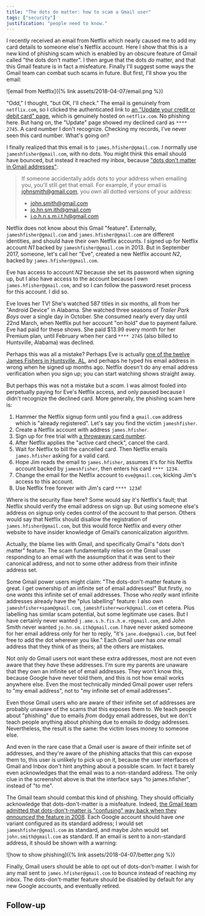 ```yaml
---
title: "The dots do matter: how to scam a Gmail user"
tags: ["security"]
justification: "people need to know."
---
```


I recently received an email from Netflix
which nearly caused me to add my card details to someone else's Netflix account.
Here I show that this is a new kind of phishing scam
which is enabled by an obscure feature of Gmail called "the dots don't matter".
I then argue that the dots _do_ matter,
and that this Gmail feature is in fact a misfeature.
Finally I'll suggest some ways the Gmail team can combat such scams in future.
But first, I'll show you the email:

![email from Netflix]({% link assets/2018-04-07/email.png %})

"Odd," I thought, "but OK, I'll check."
The email is genuinely from `netflix.com`,
so I clicked the authenticated link
to [an "Update your credit or debit card" page](https://www.netflix.com/simplemember/editcredit?locale=en-GB),
which is genuinely hosted on `netflix.com`.
No phishing here.
But hang on, the "Update" page showed my declined card as `**** 2745`.
A card number I don't recognize.
Checking my records, I've never seen this card number.
What's going on?

I finally realized that this email is to `james.hfisher@gmail.com`.
I normally use `jameshfisher@gmail.com`, with no dots.
You might think this email should have bounced,
but instead it reached my inbox,
because ["dots don't matter in Gmail addresses"](https://support.google.com/mail/answer/7436150?hl=en):

> If someone accidentally adds dots to your address when emailing you,
> you'll still get that email.
> For example, if your email is johnsmith@gmail.com,
> you own all dotted versions of your address:
>
> * john.smith@gmail.com
> * jo.hn.sm.ith@gmail.com
> * j.o.h.n.s.m.i.t.h@gmail.com

Netflix does not know about this Gmail "feature".
Externally, `jameshfisher@gmail.com` and `james.hfisher@gmail.com` are different identities,
and should have their own Netflix accounts.
I signed up for Netflix account _N1_ backed by `jameshfisher@gmail.com` in 2013.
But in September 2017, someone, let's call her "Eve",
created a new Netflix account _N2_, backed by `james.hfisher@gmail.com`.

Eve has access to account _N2_ because she set its password when signing up,
but I also have access to the account because I own `james.hfisher@gmail.com`,
and so I can follow the password reset process for this account.
I did so.

Eve loves her TV!
She's watched 587 titles in six months,
all from her "Android Device" in Alabama.
She watched three seasons of _Trailer Park Boys_ over a single day in October.
She consumed nearly every day until 22nd March,
when Netflix put her account "on hold" due to payment failure.
Eve had paid for these shows.
She paid $13.99 every month for her Premium plan,
until February when her card `**** 2745` (also billed to Huntsville, Alabama) was declined.

Perhaps this was all a mistake?
Perhaps Eve is actually [one of the twelve James Fishers in Huntsville, AL](https://www.whitepages.com/name/James-Fisher/Huntsville-AL),
and perhaps he typed his email address in wrong when he signed up months ago.
Netflix doesn't do any email address verification when you sign up;
you can start watching shows straight away.

But perhaps this was not a mistake but a _scam_.
I was almost fooled into perpetually paying for Eve's Netflix access,
and only paused because I didn't recognize the declined card.
More generally, the phishing scam here is:

1. Hammer the Netflix signup form
   until you find a `gmail.com` address which is "already registered".
   Let's say you find the victim `jameshfisher`.
1. Create a Netflix account with address `james.hfisher`.
1. Sign up for free trial with [a throwaway card number](https://getfinal.com/).
1. After Netflix applies the "active card check", cancel the card.
1. Wait for Netflix to bill the cancelled card.
   Then Netflix emails `james.hfisher` asking for a valid card.
1. Hope Jim reads the email to `james.hfisher`,
   assumes it's for his Netflix account backed by `jameshfisher`,
   then enters his card `**** 1234`.
1. Change the email for the Netflix account to `eve@gmail.com`,
   kicking Jim's access to this account.
1. Use Netflix free forever with Jim's card `**** 1234`!

Where is the security flaw here?
Some would say it's Netflix's fault;
that Netflix should verify the email address on sign up.
But using someone else's address on signup only cedes control of the account to that person.
Others would say that Netflix should disallow the registration of `james.hfisher@gmail.com`,
but this would force Netflix and every other website
to have insider knowledge of Gmail’s canonicalization algorithm.

Actually, the blame lies with Gmail,
and specifically Gmail's "dots don't matter" feature.
The scam fundamentally relies on the Gmail user responding to an email
with the assumption that it was sent to their canonical address,
and not to some other address from their infinite address set.

Some Gmail power users might claim:
"The dots-don't-matter feature is great.
I get ownership of an infinite set of email addresses!"
But firstly, no one _wants_ this infinite set of email addresses.
Those who _really_ want infinite addresses already have the "plus labelling" feature:
I also own `jameshfisher+spam@gmail.com`, `jameshfisher+work@gmail.com` et cetera.
Plus labelling has similar scam potential, but some legitimate use cases.
But I have certainly never wanted `j.ame.s.h.fis.h.e.r@gmail.com`,
and John Smith never wanted `jo.hn.sm.ith@gmail.com`.
I have never asked someone for her email address only for her to reply,
"it's `jane.doe@gmail.com`, but feel free to add the dot wherever you like."
Each Gmail user has _one_ email address that they think of as theirs;
all the others are mistakes.

Not only do Gmail users not want these extra addresses,
most are not even aware that they _have_ these addresses.
I'm sure my parents are unaware that they own an infinite set of email addresses.
They won't know this,
because Google have never told them,
and this is not how email works anywhere else.
Even the most technically minded Gmail power user refers to "my email address",
not to "my infinite set of email addresses".

Even those Gmail users who are aware of their infinite set of addresses
are probably unaware of the scams that this exposes them to.
We teach people about "phishing" due to emails _from_ dodgy email addresses,
but we don't teach people anything about phishing due to emails _to_ dodgy addresses.
Nevertheless, the result is the same:
the victim loses money to someone else.

And even in the rare case that a Gmail user is aware of their infinite set of addresses,
and they're aware of the phishing attacks that this can expose them to,
this user is unlikely to pick up on it,
because the user interfaces of Gmail and Inbox don't hint anything about a possible scam.
In fact it barely even acknowledges that the email was to a non-standard address.
The only clue in the screenshot above is that the interface says "to james.hfisher",
instead of "to me".

The Gmail team should combat this kind of phishing.
They should officially acknowledge that dots-don't-matter is a misfeature.
Indeed, [the Gmail team admitted that dots-don't-matter is "confusing" way back when they _announced_ the feature in 2008](https://gmail.googleblog.com/2008/03/2-hidden-ways-to-get-more-from-your.html).
Each Google account should have _one_ variant configured as its standard address;
I would set `jameshfisher@gmail.com` as standard,
and maybe John would set `john.smith@gmail.com` as standard.
If an email is sent to a non-standard address,
it should be shown with a warning:

![how to show phishing]({% link assets/2018-04-07/better.png %})

Finally, Gmail users should be able to opt out of dots-don't-matter.
I wish for any mail sent to `james.hfisher@gmail.com` to bounce instead of reaching my inbox.
The dots-don't-matter feature should be disabled by default for any new Google accounts,
and eventually retired.

## Follow-up
